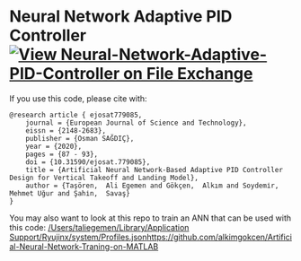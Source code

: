 # Neural Network Adaptive PID Controller [![View Neural-Network-Adaptive-PID-Controller on File Exchange](https://www.mathworks.com/matlabcentral/images/matlab-file-exchange.svg)](https://www.mathworks.com/matlabcentral/fileexchange/80590-neural-network-adaptive-pid-controller)
If you use this code, please cite with:
```
@research article { ejosat779085,
	journal = {European Journal of Science and Technology},
	eissn = {2148-2683},
	publisher = {Osman SAĞDIÇ},
	year = {2020},
	pages = {87 - 93},
	doi = {10.31590/ejosat.779085},
	title = {Artificial Neural Network-Based Adaptive PID Controller Design for Vertical Takeoff and Landing Model},
	author = {Taşören,  Ali Egemen and Gökçen,  Alkım and Soydemi̇r,  Mehmet Uğur and Şahi̇n,  Savaş}
}
```

You may also want to look at this repo to train an ANN that can be used with this code:
[/Users/taliegemen/Library/Application Support/Ryujinx/system/Profiles.json](https://github.com/alkimgokcen/Artificial-Neural-Network-Traning-on-MATLAB)https://github.com/alkimgokcen/Artificial-Neural-Network-Traning-on-MATLAB
